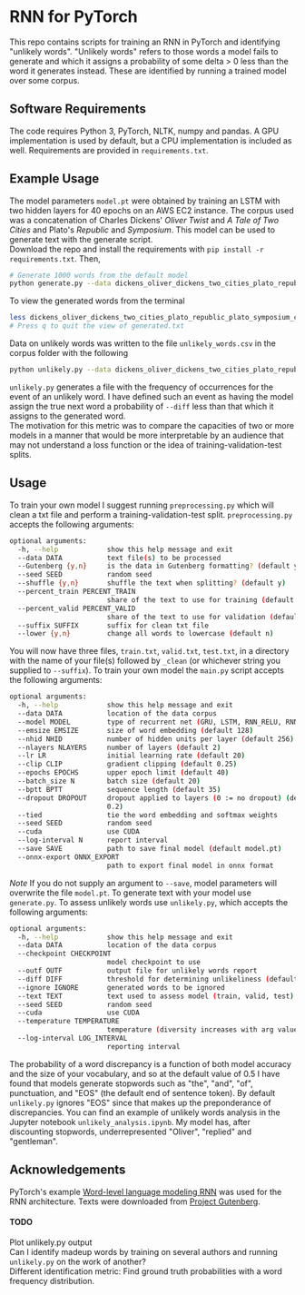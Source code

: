 # RNN for PyTorch
This repo contains scripts for training an RNN in PyTorch and identifying "unlikely words".
"Unlikely words" refers to those words a model fails to generate and which it assigns a probability of some delta > 0 less than the word it generates instead. These are identified by running a trained model over some corpus.

## Software Requirements
The code requires Python 3, PyTorch, NLTK, numpy and pandas. A GPU implementation is used by default, but a CPU implementation is included as well. Requirements are provided in `requirements.txt`.

## Example Usage
The model parameters `model.pt` were obtained by training an LSTM with two hidden layers for 40 epochs on an AWS EC2 instance. The corpus used was a concatenation of Charles Dickens' *Oliver Twist* and *A Tale of Two Cities* and Plato's *Republic* and *Symposium*. This model can be used to generate text with the generate script.  
Download the repo and install the requirements with `pip install -r requirements.txt`. Then,
```bash
# Generate 1000 words from the default model
python generate.py --data dickens_oliver_dickens_two_cities_plato_republic_plato_symposium_clean/
```
To view the generated words from the terminal
```bash
less dickens_oliver_dickens_two_cities_plato_republic_plato_symposium_clean/generated.txt
# Press q to quit the view of generated.txt
```
Data on unlikely words was written to the file `unlikely_words.csv` in the corpus folder with the following
```bash
python unlikely.py --data dickens_oliver_dickens_two_cities_plato_republic_plato_symposium_clean --diff .025
```
`unlikely.py` generates a file with the frequency of occurrences for the event of an unlikely word. I have defined such an event as having the model assign the true next word a probability of `--diff` less than that which it assigns to the generated word.  
The motivation for this metric was to compare the capacities of two or more models in a manner that would be more interpretable by an audience that may not understand a loss function or the idea of training-validation-test splits.  

## Usage
To train your own model I suggest running `preprocessing.py` which will clean a txt file and perform a training-validation-test split. `preprocessing.py` accepts the following arguments:
```bash
optional arguments:
  -h, --help            show this help message and exit
  --data DATA           text file(s) to be processed
  --Gutenberg {y,n}     is the data in Gutenberg formatting? (default y)
  --seed SEED           random seed
  --shuffle {y,n}       shuffle the text when splitting? (default y)
  --percent_train PERCENT_TRAIN
                        share of the text to use for training (default .64)
  --percent_valid PERCENT_VALID
                        share of the text to use for validation (default .16)
  --suffix SUFFIX       suffix for clean txt file
  --lower {y,n}         change all words to lowercase (default n)
```
You will now have three files, `train.txt`, `valid.txt`, `test.txt`, in a directory with the name of your file(s) followed by `_clean` (or whichever string you supplied to `--suffix`).
To train your own model the `main.py` script accepts the following arguments:
```bash
optional arguments:
  -h, --help            show this help message and exit
  --data DATA           location of the data corpus
  --model MODEL         type of recurrent net (GRU, LSTM, RNN_RELU, RNN_TANH)
  --emsize EMSIZE       size of word embedding (default 128)
  --nhid NHID           number of hidden units per layer (default 256)
  --nlayers NLAYERS     number of layers (default 2)
  --lr LR               initial learning rate (default 20)
  --clip CLIP           gradient clipping (default 0.25)
  --epochs EPOCHS       upper epoch limit (default 40)
  --batch_size N        batch size (default 20)
  --bptt BPTT           sequence length (default 35)
  --dropout DROPOUT     dropout applied to layers (0 := no dropout) (default
                        0.2)
  --tied                tie the word embedding and softmax weights
  --seed SEED           random seed
  --cuda                use CUDA
  --log-interval N      report interval
  --save SAVE           path to save final model (default model.pt)
  --onnx-export ONNX_EXPORT
                        path to export final model in onnx format
```
*Note* If you do not supply an argument to `--save`, model parameters will overwrite the file `model.pt`.
To generate text with your model use `generate.py`.
To assess unlikely words use `unlikely.py`, which accepts the following arguments:
```bash
optional arguments:
  -h, --help            show this help message and exit
  --data DATA           location of the data corpus
  --checkpoint CHECKPOINT
                        model checkpoint to use
  --outf OUTF           output file for unlikely words report
  --diff DIFF           threshold for determining unlikeliness (default 0.05)
  --ignore IGNORE       generated words to be ignored
  --text TEXT           text used to assess model (train, valid, test)
  --seed SEED           random seed
  --cuda                use CUDA
  --temperature TEMPERATURE
                        temperature (diversity increases with arg value)
  --log-interval LOG_INTERVAL
                        reporting interval
```
The probability of a word discrepancy is a function of both model accuracy and the size of your vocabulary, and so at the default value of 0.5 I have found that models generate stopwords such as "the", "and", "of", punctuation, and "EOS" (the default end of sentence token). By default `unlikely.py` ignores "EOS" since that makes up the preponderance of discrepancies.
You can find an example of unlikely words analysis in the Jupyter notebook `unlikely_analysis.ipynb`. My model has, after discounting stopwords, underrepresented "Oliver", "replied" and "gentleman".

## Acknowledgements
PyTorch's example [Word-level language modeling RNN](https://github.com/pytorch/examples/tree/master/word_language_model) was used for the RNN architecture. Texts were downloaded from [Project Gutenberg](https://www.gutenberg.org/).  

#### TODO
Plot unlikely.py output  
Can I identify madeup words by training on several authors and running `unlikely.py` on the work of another?  
Different identification metric: Find ground truth probabilities with a word frequency distribution.
